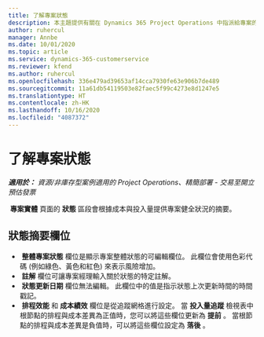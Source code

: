 ```yaml
---
title: 了解專案狀態
description: 本主題提供有關在 Dynamics 365 Project Operations 中指派給專案的狀態的資訊。
author: ruhercul
manager: Annbe
ms.date: 10/01/2020
ms.topic: article
ms.service: dynamics-365-customerservice
ms.reviewer: kfend
ms.author: ruhercul
ms.openlocfilehash: 336e479ad39653af14cca7930fe63e906b7de489
ms.sourcegitcommit: 11a61db54119503e82faec5f99c4273e8d1247e5
ms.translationtype: HT
ms.contentlocale: zh-HK
ms.lasthandoff: 10/16/2020
ms.locfileid: "4087372"
---
```

# <a name="understand-project-status"></a>了解專案狀態

_**適用於：** 資源/非庫存型案例適用的 Project Operations、精簡部署 - 交易至開立預估發票_


 **專案實體** 頁面的 **狀態** 區段會根據成本與投入量提供專案健全狀況的摘要。


## <a name="status-summary-fields"></a>狀態摘要欄位

-  **整體專案狀態** 欄位是顯示專案整體狀態的可編輯欄位。 此欄位會使用色彩代碼 (例如綠色、黃色和紅色) 來表示風險增加。 
-  **註解** 欄位可讓專案經理輸入關於狀態的特定註解。 
-  **狀態更新日期** 欄位無法編輯。 此欄位中的值是指示狀態上次更新時間的時間戳記。
-  **排程效能** 和 **成本績效** 欄位是從追蹤網格進行設定。 當 **投入量追蹤** 檢視表中根節點的排程與成本差異為正值時，您可以將這些欄位更新為 **提前** 。 當根節點的排程與成本差異是負值時，可以將這些欄位設定為 **落後** 。
